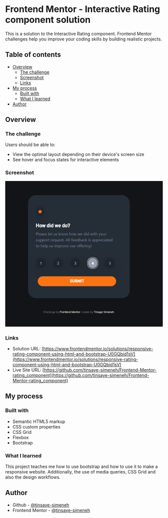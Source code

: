 # Frontend Mentor - Interactive Rating component solution

This is a solution to the Interactive Rating component. Frontend Mentor challenges help you improve your coding skills by building realistic projects. 
## Table of contents

- [Overview](#overview)
  - [The challenge](#the-challenge)
  - [Screenshot](#screenshot)
  - [Links](#links)
- [My process](#my-process)
  - [Built with](#built-with)
  - [What I learned](#what-i-learned)
- [Author](#author)

## Overview

### The challenge

Users should be able to:

- View the optimal layout depending on their device's screen size
- See hover and focus states for interactive elements

### Screenshot

![](./screenshot.png)
### Links

- Solution URL: [https://www.frontendmentor.io/solutions/responsive-rating-component-using-html-and-bootstrap-U0GQbid1sV](https://www.frontendmentor.io/solutions/responsive-rating-component-using-html-and-bootstrap-U0GQbid1sV)
- Live Site URL: [https://github.com/tinsaye-simeneh/Frontend-Mentor-rating_component](https://github.com/tinsaye-simeneh/Frontend-Mentor-rating_component)

## My process

### Built with

- Semantic HTML5 markup
- CSS custom properties
- CSS Grid
- Flexbox
- Bootstrap

### What I learned

This project teaches me how to use bootstrap and how to use it to make a responsive website.
Additionally, the use of media queries, CSS Grid and also the design workflows.
## Author

- Github - [@tinsaye-simeneh](https://github.com/tinsaye-simeneh)
- Frontend Mentor - [@tinsaye-simeneh](https://www.frontendmentor.io/profile/tinsaye-simeneh)

